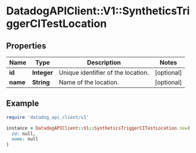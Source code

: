 # DatadogAPIClient::V1::SyntheticsTriggerCITestLocation

## Properties

| Name     | Type        | Description                        | Notes      |
| -------- | ----------- | ---------------------------------- | ---------- |
| **id**   | **Integer** | Unique identifier of the location. | [optional] |
| **name** | **String**  | Name of the location.              | [optional] |

## Example

```ruby
require 'datadog_api_client/v1'

instance = DatadogAPIClient::V1::SyntheticsTriggerCITestLocation.new(
  id: null,
  name: null
)
```
